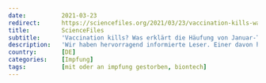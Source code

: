 ```yaml
---
date:          2021-03-23
redirect:      https://sciencefiles.org/2021/03/23/vaccination-kills-was-erklart-die-haufung-von-januar-toten-in-gibraltar-leserfrage/
title:         ScienceFiles
subtitle:      'Vaccination kills? Was erklärt die Häufung von Januar-Toten in Gibraltar [Leserfrage]'
description:   'Wir haben hervorragend informierte Leser. Einer davon hat uns auf die Begebenheit aufmerksam gemacht, die wir in diesem Beitrag verarbeiten. Ort: Gibraltar; Beobachtung: Übersterblichkeit Verdächtiger: BNT162b2, der Impfstoff von Pfizer/Biotech Tatnachweis: Indizien und Korrelationen Wir übergeben den folgenden Fall an die Jury unserer Leser und warten auf das Urteil. Die folgende Abbildung zeigt den Stand…'
country:       [DE]
categories:    [Impfung]
tags:          [mit oder an impfung gestorben, biontech]
---
```

